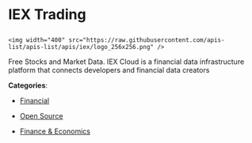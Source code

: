 # IEX Trading<p align="center">
    <img width="400" src="https://raw.githubusercontent.com/apis-list/apis-list/apis/iex/logo_256x256.png" />
</p>

Free Stocks and Market Data. IEX Cloud is a financial data infrastructure platform that connects developers and financial data creators

**Categories**:

- [Financial](https://github/apis-list/apis-list#financial)

- [Open Source](https://github/apis-list/apis-list#open-source)

- [Finance & Economics](https://github/apis-list/apis-list#finance-and-economics)





